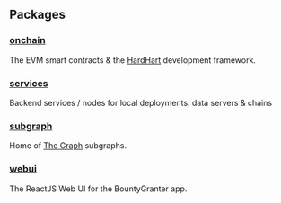 ## Packages

### [onchain](./onchain)

The EVM smart contracts & the [HardHart](https://hardhat.org) development framework.

### [services](./services)

Backend services / nodes for local deployments: data servers & chains

### [subgraph](./subgraph)

Home of [The Graph](https://thegraph.com) subgraphs.

### [webui](./webui)

The ReactJS Web UI for the BountyGranter app.

